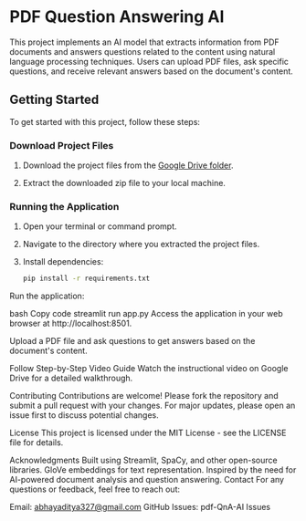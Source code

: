 # PDF Question Answering AI

This project implements an AI model that extracts information from PDF documents and answers questions related to the content using natural language processing techniques. Users can upload PDF files, ask specific questions, and receive relevant answers based on the document's content.

## Getting Started

To get started with this project, follow these steps:

### Download Project Files

1. Download the project files from the [Google Drive folder](https://drive.google.com/drive/folders/19kA2Il4ztILOnN1ZEhJRZygjopy1sN9v?usp=drive_link).
   
2. Extract the downloaded zip file to your local machine.

### Running the Application

1. Open your terminal or command prompt.

2. Navigate to the directory where you extracted the project files.

3. Install dependencies:
   ```bash
   pip install -r requirements.txt
Run the application:

bash
Copy code
streamlit run app.py
Access the application in your web browser at http://localhost:8501.

Upload a PDF file and ask questions to get answers based on the document's content.

Follow Step-by-Step Video Guide
Watch the instructional video on Google Drive for a detailed walkthrough.

Contributing
Contributions are welcome! Please fork the repository and submit a pull request with your changes. For major updates, please open an issue first to discuss potential changes.

License
This project is licensed under the MIT License - see the LICENSE file for details.

Acknowledgments
Built using Streamlit, SpaCy, and other open-source libraries.
GloVe embeddings for text representation.
Inspired by the need for AI-powered document analysis and question answering.
Contact
For any questions or feedback, feel free to reach out:

Email: abhayaditya327@gmail.com
GitHub Issues: pdf-QnA-AI Issues
